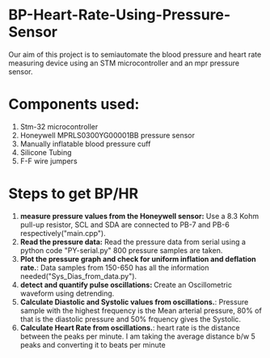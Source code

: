 # BP-Heart-Rate-Using-Pressure-Sensor

Our aim of this project is to semiautomate the blood pressure and heart rate measuring device using an STM microcontroller and an mpr pressure sensor.

# Components used:
  1. Stm-32 microcontroller
  2. Honeywell MPRLS0300YG00001BB pressure sensor
  3. Manually inflatable blood pressure cuff
  4. Silicone Tubing
  5. F-F wire jumpers

# Steps to get BP/HR

  1. <b> measure pressure values from the Honeywell sensor:</b> Use a 8.3 Kohm pull-up resistor, SCL and SDA are connected to PB-7 and PB-6 respectively("main.cpp").
  2. <b> Read the pressure data:</b> Read the pressure data from serial using a python code "PY-serial.py" 800 pressure samples are taken.
  3. <b> Plot the pressure graph and check for uniform inflation and deflation rate.</b>: Data samples from 150-650 has all the information needed("Sys_Dias_from_data.py").
  4. <b> detect and quantify pulse oscillations: </b> Create an Oscillometric waveform using detrending.
  5. <b> Calculate Diastolic and Systolic values from oscillations.</b>: Pressure sample with the highest frequency is the Mean arterial pressure, 80% of that is the diastolic                   pressure and 50% frquency gives the Systolic. 
  6. <b> Calculate Heart Rate from oscillations.</b>: heart rate is the distance between the peaks per minute. I am taking the average distance b/w 5 peaks and converting it to                 beats per minute
